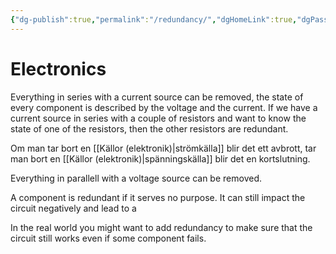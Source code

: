 ```yaml
---
{"dg-publish":true,"permalink":"/redundancy/","dgHomeLink":true,"dgPassFrontmatter":false}
---
```


# Electronics
Everything in series with a current source can be removed, the state of every component is described by the voltage and the current. If we have a current source in series with a couple of resistors and want to know the state of one of the resistors, then the other resistors are redundant.

Om man tar bort en [[Källor (elektronik)|strömkälla]] blir det ett avbrott, tar man bort en [[Källor (elektronik)|spänningskälla]] blir det en kortslutning. 

Everything in parallell with a voltage source can be removed.

A component is redundant if it serves no purpose. It can still impact the circuit negatively and lead to a 

In the real world you might want to add redundancy to make sure that the circuit still works even if some component fails.
